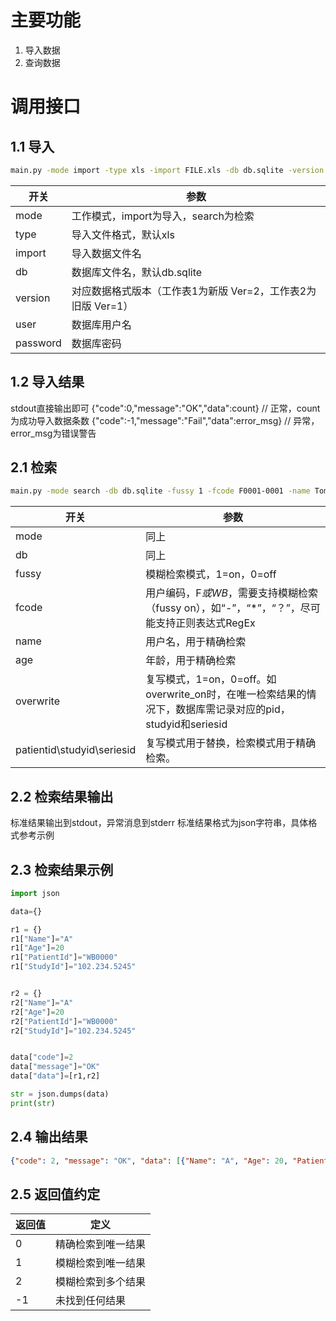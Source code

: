 # 主要功能
1. 导入数据
2. 查询数据

# 调用接口
## 1.1 导入
```bash
main.py -mode import -type xls -import FILE.xls -db db.sqlite -version 1 -user root -password abc
```

| 开关 | 参数 |
| --- | --- |
|mode | 工作模式，import为导入，search为检索 |
|type | 导入文件格式，默认xls |
|import|  导入数据文件名
|db   |   数据库文件名，默认db.sqlite
|version |对应数据格式版本（工作表1为新版 Ver=2，工作表2为旧版 Ver=1）
|user   | 数据库用户名
|password |数据库密码

## 1.2 导入结果

stdout直接输出即可
{"code":0,"message":"OK","data":count}
 // 正常，count为成功导入数据条数
{"code":-1,"message":"Fail","data":error_msg}
 // 异常，error_msg为错误警告

## 2.1 检索
```bash
main.py -mode search -db db.sqlite -fussy 1 -fcode F0001-0001 -name Tom -age 20 -overwrite 1 -patientid 001 -studyid 002 -seriesid 003 
```

| 开关 | 参数 |
| --- | --- |
|mode|同上
|db|同上
|fussy|   模糊检索模式，1=on，0=off
|fcode|   用户编码，F*或WB*，需要支持模糊检索（fussy on），如“-”，“*”，“？”，尽可能支持正则表达式RegEx
|name|用户名，用于精确检索
|age| 年龄，用于精确检索
|overwrite|   复写模式，1=on，0=off。如overwrite_on时，在唯一检索结果的情况下，数据库需记录对应的pid，studyid和seriesid
|patientid\studyid\seriesid|复写模式用于替换，检索模式用于精确检索。

## 2.2 检索结果输出

标准结果输出到stdout，异常消息到stderr
标准结果格式为json字符串，具体格式参考示例

## 2.3 检索结果示例
```python
import json

data={}

r1 = {}
r1["Name"]="A"
r1["Age"]=20
r1["PatientId"]="WB0000"
r1["StudyId"]="102.234.5245"


r2 = {}
r2["Name"]="A"
r2["Age"]=20
r2["PatientId"]="WB0000"
r2["StudyId"]="102.234.5245"


data["code"]=2
data["message"]="OK"
data["data"]=[r1,r2]

str = json.dumps(data)
print(str)
```


## 2.4 输出结果
```json
{"code": 2, "message": "OK", "data": [{"Name": "A", "Age": 20, "PatientId": "WB0000", "StudyId": "102.234.5245"}, {"Name": "A", "Age": 20, "PatientId": "WB0000", "StudyId": "102.234.5245"}]}
```

## 2.5 返回值约定

|返回值|定义|
|---|---|
|0|精确检索到唯一结果
|1|模糊检索到唯一结果
|2|模糊检索到多个结果
|-1|未找到任何结果